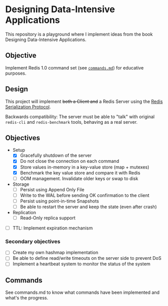 # Designing Data-Intensive Applications

This repository is a playground where I implement ideas from the book Designing Data-Intensive Applications.

## Objective

Implement Redis 1.0 command set (see [`commands.md`](https://github.com/jan-carreras/ddia/blob/master/commands.md))
for educative purposes.


## Design

This project will implement ~~both a Client and~~ a Redis Server using the
[Redis Serialization Protocol](https://redis.io/docs/reference/protocol-spec/).

Backwards compatibility: The server must be able to "talk" with original `redis-cli` and `redis-benchmark` tools,
behaving as a real server.


## Objectives

* Setup
    * [x] Gracefully shutdown of the server
    * [x] Do not close the connection on each command
    * [x] Store values in-memory in a key-value store (map + mutexes)
    * [x] Benchmark the key value store and compare it with Redis
    * [ ] OOM management. Invalidate older keys or swap to disk
* Storage
    * [ ] Persist using Append Only File
    * [ ] Write to the WAL before sending OK confirmation to the client
    * [ ] Persist using point-in-time Snapshots
    * [ ] Be able to restart the server and keep the state (even after crash)
* Replication
    * [ ] Read-Only replica support
* [ ] TTL: Implement expiration mechanism

### Secondary objectives

* [ ] Create my own hashmap implementation
* [ ] Be able to define read/write timeouts on the server side to prevent DoS
* [ ] Implement a heartbeat system to monitor the status of the system

## Commands

See commands.md to know what commands have been implemented and what's the progress.
